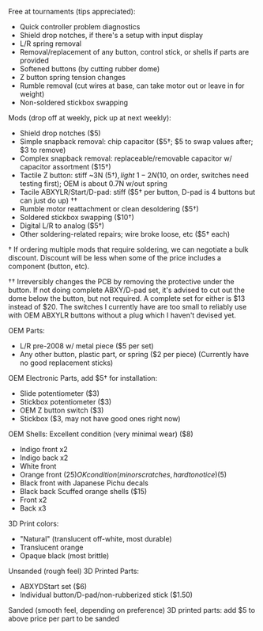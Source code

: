 Free at tournaments (tips appreciated):
* Quick controller problem diagnostics
* Shield drop notches, if there's a setup with input display
* L/R spring removal
* Removal/replacement of any button, control stick, or shells if parts are provided
* Softened buttons (by cutting rubber dome)
* Z button spring tension changes
* Rumble removal (cut wires at base, can take motor out or leave in for weight)
* Non-soldered stickbox swapping

Mods (drop off at weekly, pick up at next weekly):
* Shield drop notches ($5)
* Simple snapback removal: chip capacitor ($5†; $5 to swap values after; $3 to remove)
* Complex snapback removal: replaceable/removable capacitor w/ capacitor assortment ($15†)
* Tactile Z button: stiff ~3N ($5†), light ~1-2N ($10, on order, switches need testing first); OEM is about 0.7N w/out spring
* Tacile ABXYLR/Start/D-pad: stiff ($5† per button, D-pad is 4 buttons but can just do up) ††
* Rumble motor reattachment or clean desoldering ($5†)
* Soldered stickbox swapping ($10†)
* Digital L/R to analog ($5†)
* Other soldering-related repairs; wire broke loose, etc ($5† each)

† If ordering multiple mods that require soldering, we can negotiate a bulk discount. Discount will be less when some of the price includes a component (button, etc).

†† Irreversibly changes the PCB by removing the protective under the button. If not doing complete ABXY/D-pad set, it's advised to cut out the dome below the button, but not required. A complete set for either is $13 instead of $20. The switches I currently have are too small to reliably use with OEM ABXYLR buttons without a plug which I haven't devised yet.

OEM Parts:
* L/R pre-2008 w/ metal piece ($5 per set)
* Any other button, plastic part, or spring ($2 per piece)
(Currently have no good replacement sticks)

OEM Electronic Parts, add $5† for installation:
* Slide potentiometer ($3)
* Stickbox potentiometer ($3)
* OEM Z button switch ($3)
* Stickbox ($3, may not have good ones right now)

OEM Shells:
Excellent condition (very minimal wear) ($8)
* Indigo front x2
* Indigo back x2
* White front
* Orange front ($25)
OK condition (minor scratches, hard to notice) ($5)
* Black front with Japanese Pichu decals
* Black back
Scuffed orange shells ($15)
* Front x2
* Back x3

3D Print colors:
* "Natural" (translucent off-white, most durable)
* Translucent orange
* Opaque black (most brittle)

Unsanded (rough feel) 3D Printed Parts:
* ABXYDStart set ($6)
* Individual button/D-pad/non-rubberized stick ($1.50)

Sanded (smooth feel, depending on preference) 3D printed parts: add $5 to above price per part to be sanded

